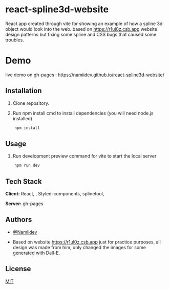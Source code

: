 
# react-spline3d-website

React app created through vite for showing an example of how a spline 3d object would look into the web. based on https://r1ul0z.csb.app website design patterns but fixing some spline and CSS bugs that caused some troubles.

# Demo

live demo on gh-pages : https://namiidev.github.io/react-spline3d-website/

## Installation

1. Clone repository.

2. Run npm install cmd to install dependencies (you will need node.js installed)
```sh
    npm install
```

## Usage

1. Run development preview command for vite to start the local server

```sh
    npm run dev
```

 
## Tech Stack

**Client:** React, , Styled-components, splinetool, 

**Server:** gh-pages


## Authors

- [@Namiidev](https://www.github.com/Namiidev)

- Based on website https://r1ul0z.csb.app just for practice purposes, all design was made from him, only changed the images for some generated with Dall-E.
## License

[MIT](https://choosealicense.com/licenses/mit/)

